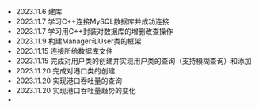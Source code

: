 - 2023.11.6 建库
- 2023.11.7 学习C++连接MySQL数据库并成功连接
- 2023.11.7 学习用C++封装对数据库的增删改查操作
- 2023.11.9 构建Manager和User类的框架
- 2023.11.15 连接所给数据库文件
- 2023.11.15 完成对用户类的创建并实现用户类的查询（支持模糊查询）和添加
- 2023.11.20 完成对港口类的创建
- 2023.11.20 实现港口吞吐量的查询
- 2023.11.20 实现港口吞吐量趋势的变化
- 

